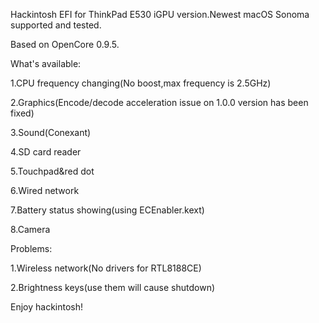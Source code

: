 Hackintosh EFI for ThinkPad E530 iGPU version.Newest macOS Sonoma supported and tested.

Based on OpenCore 0.9.5.

What's available:

1.CPU frequency changing(No boost,max frequency is 2.5GHz)

2.Graphics(Encode/decode acceleration issue on 1.0.0 version has been fixed)

3.Sound(Conexant)

4.SD card reader

5.Touchpad&red dot

6.Wired network

7.Battery status showing(using ECEnabler.kext)

8.Camera

Problems:

1.Wireless network(No drivers for RTL8188CE)

2.Brightness keys(use them will cause shutdown)

Enjoy hackintosh!


